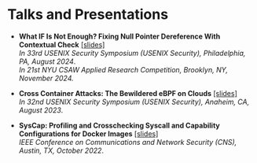 # Talks and Presentations
- **What IF Is Not Enough? Fixing Null Pointer Dereference With Contextual Check** [\[slides\]](https://www.usenix.org/conference/usenixsecurity24/presentation/xing-yunlong)<br>
*In 33rd USENIX Security Symposium (USENIX Security), Philadelphia, PA, August 2024*.<br>
*In 21st NYU CSAW Applied Research Competition, Brooklyn, NY, November 2024.*

- **Cross Container Attacks: The Bewildered eBPF on Clouds** [\[slides\]](https://www.usenix.org/system/files/sec23_slides_he.pdf)<br>
*In 32nd USENIX Security Symposium (USENIX Security), Anaheim, CA, August 2023*.

- **SysCap: Profiling and Crosschecking Syscall and Capability Configurations for Docker Images** [\[slides\]](/publications/cns22_SysCap_slides.pdf)<br>
*IEEE Conference on Communications and Network Security (CNS), Austin, TX, October 2022*.
